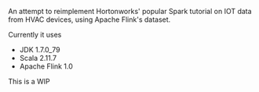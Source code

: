 An attempt to reimplement   Hortonworks' popular Spark tutorial on IOT data from HVAC devices,
using Apache Flink's dataset.

Currently it uses
* JDK 1.7.0_79
* Scala 2.11.7
* Apache Flink 1.0

This is a WIP
